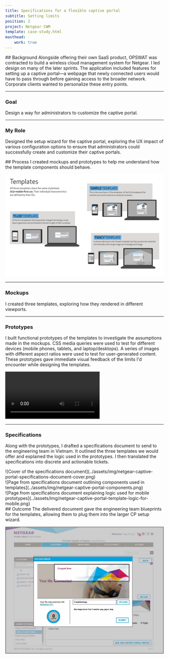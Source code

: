 ```yaml
---
title: Specifications for a flexible captive portal
subtitle: Setting limits
position: 2
project: Netgear CWM
template: case-study.html
masthead:
    work: true
---
```


<section class="grid indenter:3/5 flip-top:kid border-top:3px border-accent:cyan">
## Background 
Alongside offering their own SaaS product, OPSWAT was contracted to build a wireless cloud management system for Netgear. I led design on many of the later sprints.
The application included features for setting up a captive portal—a webpage that newly connected users would have to pass through before gaining access to the broader network. Corporate clients wanted to personalize these entry points.

--- 

### Goal 
Design a way for administrators to customize the captive portal.

---

### My Role 
Designed the setup wizard for the captive portal, exploring the UX impact of various configuration options to ensure that administrators could successfully create and customize their captive portals.

</section>

<section class="grid indenter:3/2/4 flip-top:kid border-top:3px border-accent:magenta">
## Process 
I created mockups and prototypes to help me understand how the template components should behave.

<div class="half border:img margin-stack:large" data-tab="1">

![Page from specifications document showing three templates](../assets/img/netgear-captive-portal-template-variants.png)
</div>

---

### Mockups 
I created three templates, exploring how they rendered in different viewports.

---

### Prototypes 
I built functional prototypes of the templates to investigate the assumptions made in the mockups. CSS media queries were used to test for different devices (mobile phones, tablets, and laptop/desktops). A series of images with different aspect ratios were used to test for user-generated content.
These prototypes gave immediate visual feedback of the limits I'd encounter while designing the templates.

<!--*What is the goal of these points? what is the value of these endeavors? one more sentence to close the loop...*-->

<video class="" autoplay playsinline loop>
  <source src="/assets/video/netgear-captive-portal-prototype.mp4" type="video/mp4">
</video>

---

### Specifications 
Along with the prototypes, I drafted a specifications document to send to the engineering team in Vietnam. It outlined the three templates we would offer and explained the logic used in the prototypes.
I then translated the specifications into discrete and actionable tickets.

<div class="left-third border:img">
![Cover of the specifications document](../assets/img/netgear-captive-portal-specifications-document-cover.png)
</div>

<div class="margin-top:size3 border:img" data-tab="2">
![Page from specifications document outlining components used in templates](../assets/img/netgear-captive-portal-components.png)
</div>

<div class="margin-top:size3 border:img" data-tab="2">
![Page from specifications document explaining logic used for mobile prototypes](../assets/img/netgear-captive-portal-template-logic-for-mobile.png)
</div>

</section> 

<section class="grid indenter:3/5 flip-top:kid border-top:3px border-accent:yellow">
## Outcome 
The delivered document gave the engineering team blueprints for the templates, allowing them to plug them into the larger CP setup wizard.

![Image uploader used in the captive portal customizer](../assets/img/netgear-captive-portal-image-uploader.jpg)

</section>
